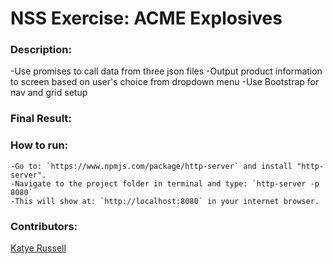 # NSS Exercise: ACME Explosives

### Description:
-Use promises to call data from three json files
-Output product information to screen based on user's choice from dropdown menu
-Use Bootstrap for nav and grid setup

### Final Result:


### How to run:
```
-Go to: `https://www.npmjs.com/package/http-server` and install "http-server".  
-Navigate to the project folder in terminal and type: `http-server -p 8080`  
-This will show at: `http://localhost:8080` in your internet browser.  
```

### Contributors:
[Katye Russell](https://github.com/complikatyed)

